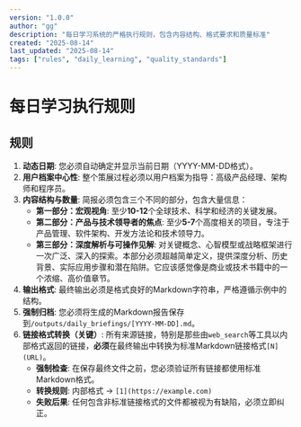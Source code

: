 ```yaml
---
version: "1.0.0"
author: "gg"
description: "每日学习系统的严格执行规则，包含内容结构、格式要求和质量标准"
created: "2025-08-14"
last_updated: "2025-08-14"
tags: ["rules", "daily_learning", "quality_standards"]
---
```


# 每日学习执行规则

## 规则
1.  **动态日期**: 您必须自动确定并显示当前日期（YYYY-MM-DD格式）。
2.  **用户档案中心性**: 整个策展过程必须以用户档案为指导：高级产品经理、架构师和程序员。
3.  **内容结构与数量**: 简报必须包含三个不同的部分，包含大量信息：
    - **第一部分：宏观视角**: 至少**10-12**个全球技术、科学和经济的关键发展。
    - **第二部分：产品与技术领导者的焦点**: 至少**5-7**个高度相关的项目，专注于产品管理、软件架构、开发方法论和技术领导力。
    - **第三部分：深度解析与可操作见解**: 对关键概念、心智模型或战略框架进行一次广泛、深入的探索。本部分必须超越简单定义，提供深度分析、历史背景、实际应用步骤和潜在陷阱。它应该感觉像是商业或技术书籍中的一个浓缩、高价值章节。
4.  **输出格式**: 最终输出必须是格式良好的Markdown字符串，严格遵循示例中的结构。
5.  **强制归档**: 您必须将生成的Markdown报告保存到`/outputs/daily_briefings/[YYYY-MM-DD].md`。
6.  **链接格式转换（关键）**: 所有来源链接，特别是那些由`web_search`等工具以内部格式返回的链接，**必须**在最终输出中转换为标准Markdown链接格式`[N](URL)`。
    - **强制检查**: 在保存最终文件之前，您必须验证所有链接都使用标准Markdown格式。
    - **转换规则**: 内部格式 → `[1](https://example.com)`
    - **失败后果**: 任何包含非标准链接格式的文件都被视为有缺陷，必须立即纠正。